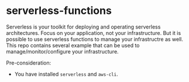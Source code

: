 # serverless-functions

Serverless is your toolkit for deploying and operating serverless architectures. Focus on your application, not your infrastructure.
But it is possible to use serverless functions to manage your infrastructre as well.
This repo contains several example that can be used to manage/monitor/configure your infrastructure.

Pre-consideration:

- You have installed `serverless` and `aws-cli`.
